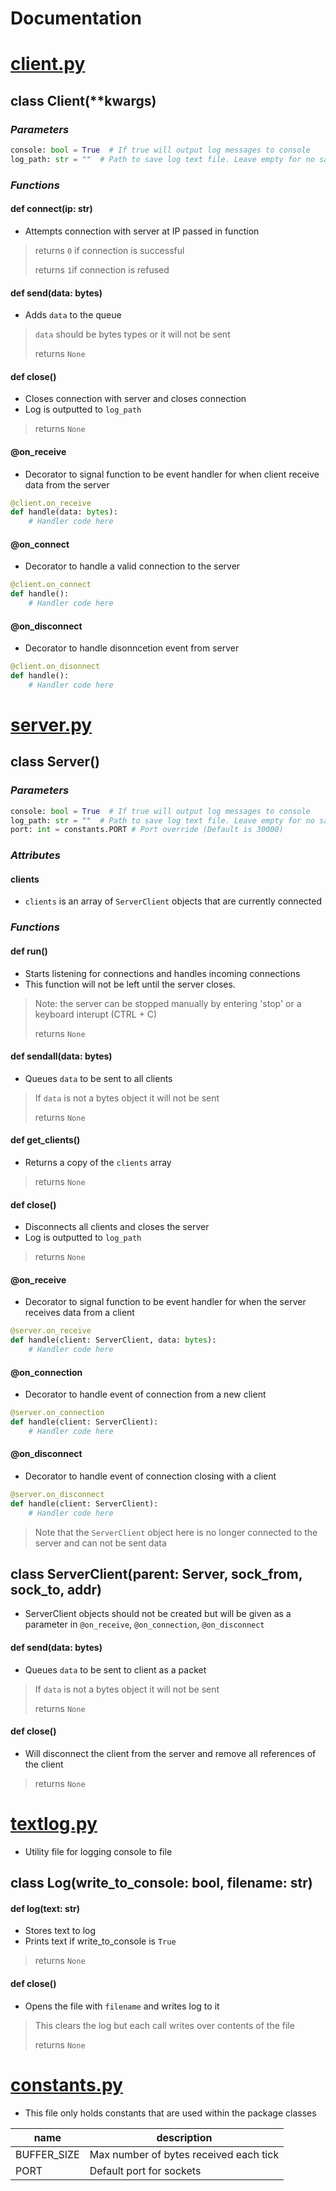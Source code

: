 # Documentation
# [client.py](pythreadserver/client.py)

## class Client(**kwargs)
### *Parameters*
```py
console: bool = True  # If true will output log messages to console
log_path: str = ""  # Path to save log text file. Leave empty for no saving.
```
### *Functions*
#### def connect(ip: str)
- Attempts connection with server at IP passed in function
> returns ``0`` if connection is successful
> 
> returns ``1``if connection is refused
#### def send(data: bytes)
 - Adds ``data`` to the queue
> ``data`` should be bytes types or it will not be sent
> 
> returns `None`
#### def close()
- Closes connection with server and closes connection
- Log is outputted to `log_path`
> returns `None`

#### @on_receive
- Decorator to signal function to be event handler for when client receive data from the server
```py
@client.on_receive
def handle(data: bytes):
	# Handler code here
```
#### @on_connect
- Decorator to handle a valid connection to the server
```py
@client.on_connect
def handle():
	# Handler code here
```
#### @on_disconnect
- Decorator to handle disonncetion event from server
```py
@client.on_disonnect
def handle():
	# Handler code here
````
# [server.py](pythreadserver/server.py)
## class Server()
### *Parameters*
```py
console: bool = True  # If true will output log messages to console
log_path: str = ""  # Path to save log text file. Leave empty for no saving.
port: int = constants.PORT # Port override (Default is 30000) 
```
### *Attributes*
#### clients
- `clients` is an array of `ServerClient` objects that are currently connected
### *Functions*
#### def run()
- Starts listening for connections and handles incoming connections
- This function will not be left until the server closes.
> Note: the server can be stopped manually by entering 'stop' or a keyboard interupt (CTRL + C)
>
> returns `None`
#### def sendall(data: bytes)
- Queues `data` to be sent to all clients
> If `data` is not a bytes object it will not be sent
> 
> returns `None`
#### def get_clients()
- Returns a copy of the `clients` array
> returns `None`
#### def close()
- Disconnects all clients and closes the server
- Log is outputted to `log_path`
> returns `None`
#### @on_receive
- Decorator to signal function to be event handler for when the server receives data from a client
```py
@server.on_receive
def handle(client: ServerClient, data: bytes):
	# Handler code here
```
#### @on_connection
- Decorator to handle event of connection from a new client
```py
@server.on_connection
def handle(client: ServerClient):
	# Handler code here
```
#### @on_disconnect
- Decorator to handle event of connection closing with a client
```py
@server.on_disconnect
def handle(client: ServerClient):
	# Handler code here
```
> Note that the `ServerClient` object here is 
> no longer connected to the server and can not be sent data
## class ServerClient(parent: Server, sock_from, sock_to, addr)
- ServerClient objects should not be created but will be given as a 
    parameter in `@on_receive`, `@on_connection`, `@on_disconnect`
#### def send(data: bytes)
- Queues `data` to be sent to client as a packet
> If `data` is not a bytes object it will not be sent
> 
> returns `None`
#### def close()
- Will disconnect the client from the server and remove all references of the client
> returns `None`
# [textlog.py](pythreadserver/textlog.py)
- Utility file for logging console to file
## class Log(write_to_console: bool, filename: str)
#### def log(text: str)
- Stores text to log
- Prints text if write_to_console is `True`
> returns `None`
#### def close()
- Opens the file with `filename` and writes log to it
> This clears the log but each call writes over contents of the file
>
> returns `None`
# [constants.py](pythreadserver/constants.py)
- This file only holds constants that are used within the package classes

|name|description  |
|--|--|
|BUFFER_SIZE | Max number of bytes received each tick  |
| PORT | Default port for sockets |
